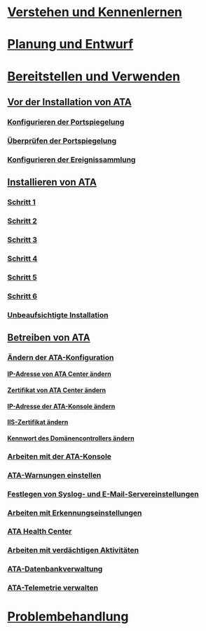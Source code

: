 # [Verstehen und Kennenlernen](/advanced-threat-analytics/understand-explore/what-is-ata)
# [Planung und Entwurf](/advanced-threat-analytics/plan-design/ata-capacity-planning)
# [Bereitstellen und Verwenden](install-ata.md)
## [Vor der Installation von ATA](preinstall-ata.md)
### [Konfigurieren der Portspiegelung](configure-port-mirroring.md)
### [Überprüfen der Portspiegelung](validate-port-mirroring.md)
### [Konfigurieren der Ereignissammlung](configure-event-collection.md)
## [Installieren von ATA](install-ata.md)
### [Schritt 1](install-ata-step1.md)
### [Schritt 2](install-ata-step2.md)
### [Schritt 3](install-ata-step3.md)
### [Schritt 4](install-ata-step4.md)
### [Schritt 5](install-ata-step5.md)
### [Schritt 6](install-ata-step6.md)
### [Unbeaufsichtigte Installation](ata-silent-installation.md)
## [Betreiben von ATA](operate-ata.md)
### [Ändern der ATA-Konfiguration](modifying-ata-configuration.md)
#### [IP-Adresse von ATA Center ändern](modifying-ata-config-centerip.md)
#### [Zertifikat von ATA Center ändern](modifying-ata-config-centercert.md)
#### [IP-Adresse der ATA-Konsole ändern](modifying-ata-config-consoleip.md)
#### [IIS-Zertifikat ändern](modifying-ata-config-iiscert.md)
#### [Kennwort des Domänencontrollers ändern](modifying-ata-config-dcpassword.md)
### [Arbeiten mit der ATA-Konsole](working-with-ata-console.md)
### [ATA-Warnungen einstellen](setting-ata-alerts.md)
### [Festlegen von Syslog- und E-Mail-Servereinstellungen](setting-syslog-email-server-settings.md)
### [Arbeiten mit Erkennungseinstellungen](working-with-detection-settings.md)
### [ATA Health Center](ata-health-center.md)
### [Arbeiten mit verdächtigen Aktivitäten](working-with-suspicious-activities.md)
### [ATA-Datenbankverwaltung](ata-database-management.md)
### [ATA-Telemetrie verwalten](manage-telemetry-settings.md)
# [Problembehandlung](/advanced-threat-analytics/troubleshoot/troubleshooting-ata-using-logs)


<!--HONumber=Jun16_HO1-->


